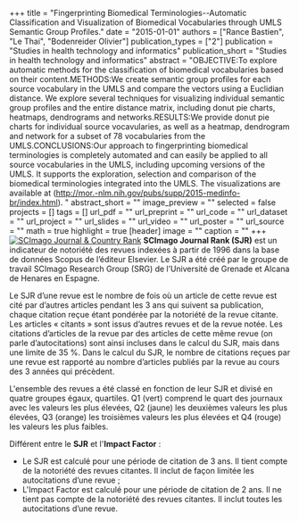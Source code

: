 +++
title = "Fingerprinting Biomedical Terminologies--Automatic Classification and Visualization of Biomedical Vocabularies through UMLS Semantic Group Profiles."
date = "2015-01-01"
authors = ["Rance Bastien", "Le Thai", "Bodenreider Olivier"]
publication_types = ["2"]
publication = "Studies in health technology and informatics"
publication_short = "Studies in health technology and informatics"
abstract = "OBJECTIVE:To explore automatic methods for the classification of biomedical vocabularies based on their content.METHODS:We create semantic group profiles for each source vocabulary in the UMLS and compare the vectors using a Euclidian distance. We explore several techniques for visualizing individual semantic group profiles and the entire distance matrix, including donut pie charts, heatmaps, dendrograms and networks.RESULTS:We provide donut pie charts for individual source vocavularies, as well as a heatmap, dendrogram and network for a subset of 78 vocabularies from the UMLS.CONCLUSIONS:Our approach to fingerprinting biomedical terminologies is completely automated and can easily be applied to all source vocabularies in the UMLS, including upcoming versions of the UMLS. It supports the exploration, selection and comparison of the biomedical terminologies integrated into the UMLS. The visualizations are available at (http://mor.-nlm.nih.gov/pubs/supp/2015-medinfo-br/index.html). "
abstract_short = ""
image_preview = ""
selected = false
projects = []
tags = []
url_pdf = ""
url_preprint = ""
url_code = ""
url_dataset = ""
url_project = ""
url_slides = ""
url_video = ""
url_poster = ""
url_source = ""
math = true
highlight = true
[header]
image = ""
caption = ""
+++
<a href="https://www.scimagojr.com/journalsearch.php?q=&amp;tip=sid&amp;exact=no" title="SCImago Journal &amp; Country Rank"><img border="0" src="https://www.scimagojr.com/journal_img.php?id=" alt="SCImago Journal &amp; Country Rank"  /></a>
**SCImago Journal Rank (SJR)** est un indicateur de notoriété des revues indexées à partir de 1996 dans la base de données Scopus de l’éditeur Elsevier. Le SJR a été créé par le groupe de travail SCImago Research Group (SRG) de l’Université de Grenade et Alcana de Henares en Espagne.  
  
Le SJR d’une revue est le nombre de fois où un article de cette revue est cité par d’autres articles pendant les 3 ans qui suivent sa publication, chaque citation reçue étant pondérée par la notoriété de la revue citante. Les articles « citants » sont issus d’autres revues et de la revue notée. Les citations d’articles de la revue par des articles de cette même revue (on parle d’autocitations) sont ainsi incluses dans le calcul du SJR, mais dans une limite de 35 %. Dans le calcul du SJR, le nombre de citations reçues par une revue est rapporté au nombre d’articles publiés par la revue au cours des 3 années qui précèdent.  
  
L'ensemble des revues a été classé en fonction de leur SJR et divisé en quatre groupes égaux, quartiles. Q1 (vert) comprend le quart des journaux avec les valeurs les plus élevées, Q2 (jaune) les deuxièmes valeurs les plus élevées, Q3 (orange) les troisièmes valeurs les plus élevées et Q4 (rouge) les valeurs les plus faibles.  
  
Différent entre le **SJR** et l'**Impact Factor** :  
- Le SJR est calculé pour une période de citation de 3 ans. Il tient compte de la notoriété des revues citantes. Il inclut de façon limitée les autocitations d’une revue ;  
- L'Impact Factor est calculé pour une période de citation de 2 ans. Il ne tient pas compte de la notoriété des revues citantes. Il inclut toutes les autocitations d’une revue.
